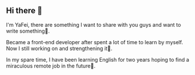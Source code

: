 ## Hi there 👋

I'm YaFei, there are something I want to share with you guys and want to write something🤔.

Became a front-end developer after spent a lot of time to learn by myself. Now I still working on and strengthening it🌱.

In my spare time, I have been learning English for two years hoping to find a miraculous remote job in the future🔭.

<!--
**weiyafei-add/weiyafei-add** is a ✨ _special_ ✨ repository because its `README.md` (this file) appears on your GitHub profile.

Here are some ideas to get you started:

- 🔭 I’m currently working on ...
- 🌱 I’m currently learning ...
- 👯 I’m looking to collaborate on ...
- 🤔 I’m looking for help with ...
- 💬 Ask me about ...
- 📫 How to reach me: ...
- 😄 Pronouns: ...
- ⚡ Fun fact: ...
-->
